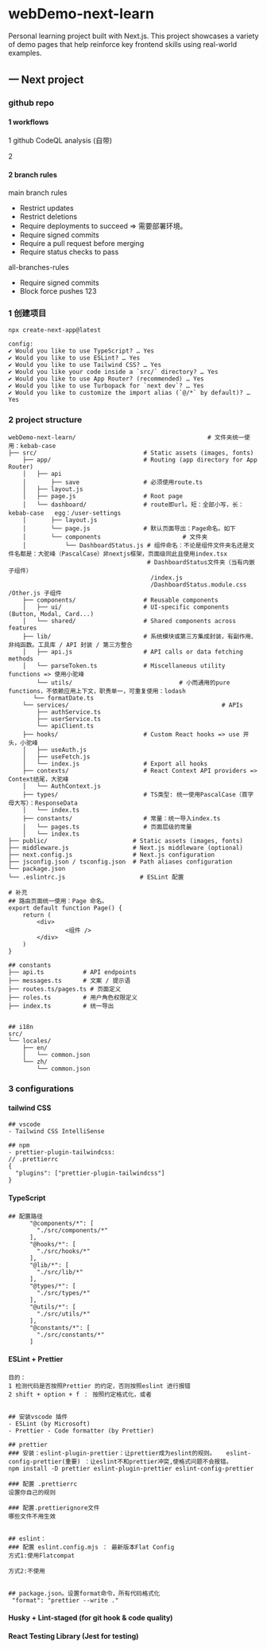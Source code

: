 # webDemo-next-learn

Personal learning project built with Next.js. This project showcases a variety of demo pages that help reinforce key frontend skills using real-world examples.

## 一 Next project

### github repo

#### 1 workflows

1 github CodeQL analysis (自带)

2 

#### 2 branch rules

main branch rules

- Restrict updates
- Restrict deletions
- Require deployments to succeed => 需要部署环境。
- Require signed commits
- Require a pull request before merging
- Require status checks to pass

all-branches-rules
- Require signed commits
- Block force pushes
123

### 1 创建项目

```shell
npx create-next-app@latest

config:
✔ Would you like to use TypeScript? … Yes
✔ Would you like to use ESLint? … Yes
✔ Would you like to use Tailwind CSS? … Yes
✔ Would you like your code inside a `src/` directory? … Yes
✔ Would you like to use App Router? (recommended) … Yes
✔ Would you like to use Turbopack for `next dev`? … Yes
✔ Would you like to customize the import alias (`@/*` by default)? … Yes
```

### 2 project structure

```shell
webDemo-next-learn/										# 文件夹统一使用：kebab-case
├── src/                              # Static assets (images, fonts)
    ├── app/                          # Routing (app directory for App Router)
    │   ├── api
    │       ├── save                  # 必须使用route.ts
    │   ├── layout.js
    │   ├── page.js                   # Root page
    │   └── dashboard/                # route即url。短：全部小写，长：kebab-case	egg：/user-settings
    │       ├── layout.js
    │       └── page.js               # 默认页面导出：Page命名。如下
    │       └── components						 # 文件夹
    │           └── DashboardStatus.js # 组件命名：不论是组件文件夹名还是文件名都是：大驼峰（PascalCase）非nextjs框架，页面级同此且使用index.tsx
                                       # DashboardStatus文件夹（当有内嵌子组件）
                                        /index.js
                                        /DashboardStatus.module.css																										              						/Other.js 子组件
    ├── components/                   # Reusable components
    │   ├── ui/                       # UI-specific components (Button, Modal, Card...)
    │   └── shared/                   # Shared components across features
    ├── lib/                          # 系统模块或第三方集成封装，有副作用、非纯函数。工具库 / API 封装 / 第三方整合
    │   ├── api.js                    # API calls or data fetching methods
    │   └── parseToken.ts             # Miscellaneous utility functions => 使用小驼峰
		└── utils/                				# 小而通用的pure functions，不依赖应用上下文，职责单一，可重复使用：lodash
       └── formatDate.ts
    └── services/											# APIs
        ├── authService.ts
        ├── userService.ts
        └── apiClient.ts
    ├── hooks/                        # Custom React hooks => use 开头，小驼峰
    │   ├── useAuth.js
    │   ├── useFetch.js
    │   └── index.js                  # Export all hooks
    ├── contexts/                     # React Context API providers => Context结尾，大驼峰
    │   └── AuthContext.js
    ├── types/                        # TS类型: 统一使用PascalCase（首字母大写）：ResponseData
    │   └── index.ts
    ├── constants/                    # 常量：统一导入index.ts
    │   └── pages.ts                  # 页面层级的常量
    │   └── index.ts
├── public/                        # Static assets (images, fonts)
├── middleware.js                  # Next.js middleware (optional)
├── next.config.js                 # Next.js configuration
├── jsconfig.json / tsconfig.json  # Path aliases configuration
└── package.json
└── .eslintrc.js              		 # ESLint 配置

```

```shell
# 补充
## 路由页面统一使用：Page 命名。
export default function Page() {
    return (
        <div>
        		<组件 />
        </div>
    )
}

## constants
├── api.ts           # API endpoints
├── messages.ts      # 文案 / 提示语
├── routes.ts/pages.ts # 页面定义
├── roles.ts         # 用户角色权限定义
├── index.ts         # 统一导出


## i18n
src/
└── locales/
    ├── en/
    │   └── common.json
    └── zh/
        └── common.json
```

### 3 configurations

#### tailwind CSS

```shell
## vscode
- Tailwind CSS IntelliSense

## npm
- prettier-plugin-tailwindcss:
// .prettierrc
{
  "plugins": ["prettier-plugin-tailwindcss"]
}

```

#### TypeScript

```
## 配置路径
      "@components/*": [
        "./src/components/*"
      ],
      "@hooks/*": [
        "./src/hooks/*"
      ],
      "@lib/*": [
        "./src/lib/*"
      ],
      "@types/*": [
        "./src/types/*"
      ],
      "@utils/*": [
        "./src/utils/*"
      ],
      "@constants/*": [
        "./src/constants/*"
      ]
```

#### ESLint + Prettier

```shell
目的：
1 检测代码是否按照Prettier 的约定，否则按照eslint 进行报错
2 shift + option + f ： 按照约定格式化，或者


## 安装vscode 插件
- ESLint (by Microsoft)
- Prettier - Code formatter (by Prettier)

## prettier 
### 安装：eslint-plugin-prettier：让prettier成为eslint的规则。   eslint-config-prettier(重要) ：让eslint不和prettier冲突,使格式问题不会报错。 
npm install -D prettier eslint-plugin-prettier eslint-config-prettier 

### 配置 .prettierrc
设置你自己的规则

### 配置.prettierignore文件
哪些文件不用生效


## eslint： 
### 配置 eslint.config.mjs ： 最新版本Flat Config
方式1:使用Flatcompat

方式2:不使用


## package.json。设置format命令，所有代码格式化
 "format": "prettier --write ."
```

#### Husky + Lint-staged (for git hook & code quality)

#### React Testing Library (Jest for testing)
